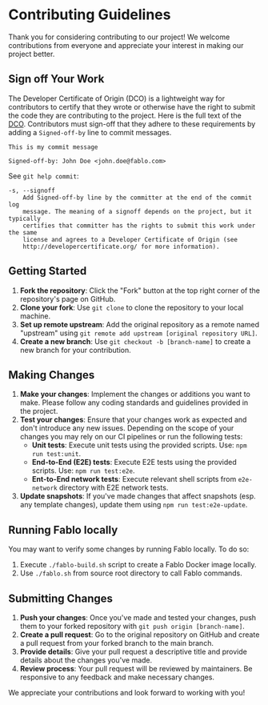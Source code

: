 # Contributing Guidelines

Thank you for considering contributing to our project! We welcome contributions from everyone and appreciate your interest in making our project better.

## Sign off Your Work

The Developer Certificate of Origin (DCO) is a lightweight way for contributors to certify that they wrote or otherwise have the right to submit the code they are contributing to the project. Here is the full text of the [DCO](http://developercertificate.org/). Contributors must sign-off that they adhere to these requirements by adding a `Signed-off-by` line to commit messages.

```text
This is my commit message

Signed-off-by: John Doe <john.doe@fablo.com>
```

See `git help commit`:

```text
-s, --signoff
    Add Signed-off-by line by the committer at the end of the commit log
    message. The meaning of a signoff depends on the project, but it typically
    certifies that committer has the rights to submit this work under the same
    license and agrees to a Developer Certificate of Origin (see
    http://developercertificate.org/ for more information).
```

## Getting Started

1. **Fork the repository**: Click the "Fork" button at the top right corner of the repository's page on GitHub.
2. **Clone your fork**: Use `git clone` to clone the repository to your local machine.
3. **Set up remote upstream**: Add the original repository as a remote named "upstream" using `git remote add upstream [original repository URL]`.
4. **Create a new branch**: Use `git checkout -b [branch-name]` to create a new branch for your contribution.

## Making Changes

1. **Make your changes**: Implement the changes or additions you want to make. Please follow any coding standards and guidelines provided in the project.
2. **Test your changes**: Ensure that your changes work as expected and don't introduce any new issues. Depending on the scope of your changes you may rely on our CI pipelines or run the following tests:
   - **Unit tests**: Execute unit tests using the provided scripts. Use: `npm run test:unit`.
   - **End-to-End (E2E) tests**: Execute E2E tests using the provided scripts. Use: `npm run test:e2e`.
   - **Ent-to-End network tests**: Execute relevant shell scripts from `e2e-network` directory with E2E network tests.
3. **Update snapshots**: If you've made changes that affect snapshots (esp. any template changes), update them using `npm run test:e2e-update`.

## Running Fablo locally

You may want to verify some changes by running Fablo locally. To do so:
1. Execute `./fablo-build.sh` script to create a Fablo Docker image locally.
2. Use `./fablo.sh` from source root directory to call Fablo commands.

## Submitting Changes

1. **Push your changes**: Once you've made and tested your changes, push them to your forked repository with `git push origin [branch-name]`.
2. **Create a pull request**: Go to the original repository on GitHub and create a pull request from your forked branch to the main branch.
3. **Provide details**: Give your pull request a descriptive title and provide details about the changes you've made.
4. **Review process**: Your pull request will be reviewed by maintainers. Be responsive to any feedback and make necessary changes.

We appreciate your contributions and look forward to working with you!

